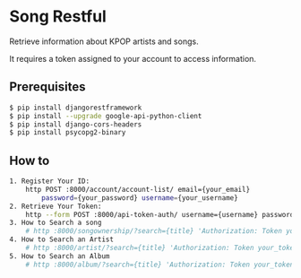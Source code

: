 Song Restful
===
Retrieve information about KPOP artists and songs.

It requires a token assigned to your account to access information.

## Prerequisites

```bash
$ pip install djangorestframework
$ pip install --upgrade google-api-python-client
$ pip install django-cors-headers
$ pip install psycopg2-binary
```

## How to
```bash
1. Register Your ID:
    http POST :8000/account/account-list/ email={your_email}
        password={your_password} username={your_username}
2. Retrieve Your Token:
    http --form POST :8000/api-token-auth/ username={username} password={password}
3. How to Search a song
    # http :8000/songownership/?search={title} 'Authorization: Token your_token_value'
4. How to Search an Artist
    # http :8000/artist/?search={title} 'Authorization: Token your_token_value'
5. How to Search an Album
    # http :8000/album/?search={title} 'Authorization: Token your_token_value'
     

```
